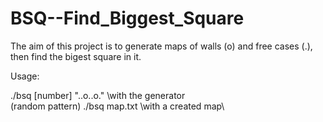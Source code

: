 # BSQ--Find_Biggest_Square
The aim of this project is to generate maps of walls (o) and free cases (.), then find the bigest square in it.

Usage:

./bsq [number] "..o..o."           \with the generator\
              (random pattern)
./bsq map.txt                      \with a created map\
